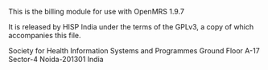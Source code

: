 This is the billing module for use with OpenMRS 1.9.7
 
It is released by HISP India under the terms of the GPLv3, a copy of which accompanies this file.

Society for Health Information Systems and Programmes
Ground Floor
A-17 Sector-4 Noida-201301
India